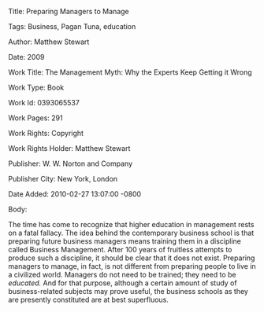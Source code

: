 Title:  Preparing Managers to Manage

Tags:   Business, Pagan Tuna, education

Author: Matthew Stewart

Date:   2009

Work Title: The Management Myth: Why the Experts Keep Getting it Wrong

Work Type: Book

Work Id: 0393065537

Work Pages: 291

Work Rights: Copyright

Work Rights Holder: Matthew Stewart

Publisher: W. W. Norton and Company

Publisher City: New York, London

Date Added: 2010-02-27 13:07:00 -0800

Body: 

The time has come to recognize that higher education in management rests on a fatal fallacy. The idea behind the contemporary business school is that preparing future business managers means training them in a discipline called Business Management. After 100 years of fruitless attempts to produce such a discipline, it should be clear that it does not exist. Preparing managers to manage, in fact, is not different from preparing people to live in a civilized world. Managers do not need to be trained; they need to be <em>educated.</em> And for that purpose, although a certain amount of study of business-related subjects may prove useful, the business schools as they are presently constituted are at best superfluous.

